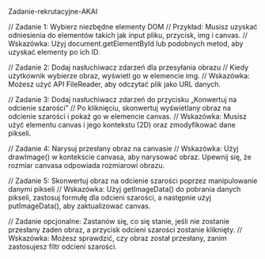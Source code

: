 Zadanie-rekrutacyjne-AKAI

// Zadanie 1: Wybierz niezbędne elementy DOM
// Przykład: Musisz uzyskać odniesienia do elementów takich jak input pliku, przycisk, img i canvas.
// Wskazówka: Użyj document.getElementById lub podobnych metod, aby uzyskać elementy po ich ID.

// Zadanie 2: Dodaj nasłuchiwacz zdarzeń dla przesyłania obrazu
// Kiedy użytkownik wybierze obraz, wyświetl go w elemencie img.
// Wskazówka: Możesz użyć API FileReader, aby odczytać plik jako URL danych.

// Zadanie 3: Dodaj nasłuchiwacz zdarzeń do przycisku „Konwertuj na odcienie szarości”
// Po kliknięciu, skonwertuj wyświetlany obraz na odcienie szarości i pokaż go w elemencie canvas.
// Wskazówka: Musisz użyć elementu canvas i jego kontekstu (2D) oraz zmodyfikować dane pikseli.

// Zadanie 4: Narysuj przesłany obraz na canvasie
// Wskazówka: Użyj drawImage() w kontekście canvasa, aby narysować obraz. Upewnij się, że rozmiar canvasa odpowiada rozmiarowi obrazu.

// Zadanie 5: Skonwertuj obraz na odcienie szarości poprzez manipulowanie danymi pikseli
// Wskazówka: Użyj getImageData() do pobrania danych pikseli, zastosuj formułę dla odcieni szarości, a następnie użyj putImageData(), aby zaktualizować canvas.

// Zadanie opcjonalne: Zastanów się, co się stanie, jeśli nie zostanie przesłany żaden obraz, a przycisk odcieni szarości zostanie kliknięty.
// Wskazówka: Możesz sprawdzić, czy obraz został przesłany, zanim zastosujesz filtr odcieni szarości.